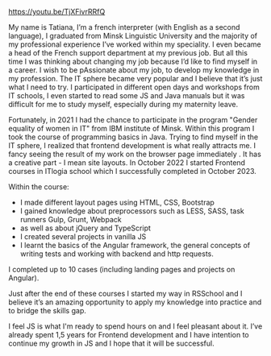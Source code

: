 https://youtu.be/TjXFivrRRfQ

My name is Tatiana, I’m a french interpreter (with English as a second language), I graduated  from Minsk Linguistic University and the majority of my professional experience I’ve worked within my speciality. I even became a head of the French support department at my previous job. But all this time I was thinking about changing my job because I’d like to find myself in a career. I wish to be pAssionate about my job, to develop my knowledge in my profession. 
The IT sphere became very popular and I believe that it’s just what I need to try. I participated in different open days and workshops from IT schools, I even started to read some JS and Java manuals but it was difficult for me to study myself, especially during my maternity leave.

Fortunately, in 2021 I had the chance to participate in the program "Gender equality of women in IT" from IBM institute of Minsk. Within this program I took the course of programming basics in Java. Trying to find myself in the IT sphere, I realized that frontend development  is what really attracts me. I fancy seeing the result of my work on the browser page immediately . It has a creative part - I mean site layouts. In October 2022 I started Frontend  courses in ITlogia school which I successfully completed in October 2023.

Within the course: 
- I  made different  layout pages using HTML, CSS, Bootstrap
- I gained knowledge about preprocessors such as LESS, SASS, task runners Gulp, Grunt, Webpack
- as well as about jQuery and TypeScript
- I created several projects in vanilla JS
- I learnt the basics of the Angular framework, the general concepts of writing tests  and  working with backend and http requests.

I completed up to 10 cases (including landing pages and projects on Angular).

Just after the end of these courses I started my way in RSSchool and I believe it’s an amazing opportunity to apply my knowledge into practice and to bridge the skills gap.

I feel JS is what I'm ready to spend hours on and I feel pleasant about it. I’ve already spent 1,5 years for Frontend development and I have intention to continue my growth in JS and I hope that  it will be successful.


